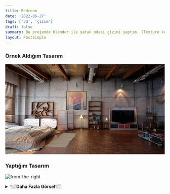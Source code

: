 ```yaml
---
title: Bedroom
date: '2022-06-27'
tags: ['3d', 'çizim']
draft: false
summary: Bu projemde blender ile yatak odası çizimi yaptım. (Texture kullanılmadı, ölçülü çizim yapıldı).
layout: PostSimple
---
```


### Örnek Aldığım Tasarım

![interior-image](https://github.com/MuhammedErdogan05/blender-project/raw/main/blender-home-design/interior/bedroom/interior-image.jpg)

### Yaptığım Tasarım

![from-the-right](<https://github.com/MuhammedErdogan05/blender-project/raw/main/blender-home-design/interior/bedroom/from-the-right(sağ-taraftan).png>)

<details>
  <summary>👇🏼<b>Daha Fazla Görsel</b>👇🏼</summary><br />
    <img src="https://github.com/MuhammedErdogan05/blender-project/raw/main/blender-home-design/interior/bedroom/from-the-left(sol-taraftan).png"/>
    <img src="https://github.com/MuhammedErdogan05/blender-project/raw/main/blender-home-design/interior/bedroom/near(yakın).png"/>
    <img src="https://github.com/MuhammedErdogan05/blender-project/raw/main/blender-home-design/interior/bedroom/front-angle(ön-açı).png"/>
</details>
